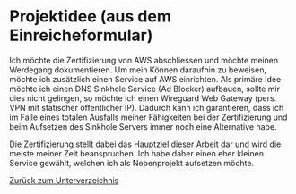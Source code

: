 # Projektidee (aus dem Einreicheformular)
Ich möchte die Zertifizierung von AWS abschliessen und möchte meinen Werdegang dokumentieren. Um mein Können daraufhin zu beweisen, möchte ich zusätzlich einen Service auf AWS einrichten. Als primäre Idee möchte ich einen DNS Sinkhole Service (Ad Blocker) aufbauen, sollte mir dies nicht gelingen, so möchte ich einen Wireguard Web Gateway (pers. VPN mit statischer öffentlicher IP). Dadurch kann ich garantieren, dass ich im Falle eines totalen Ausfalls meiner Fähigkeiten bei der Zertifizierung und beim Aufsetzen des Sinkhole Servers immer noch eine Alternative habe. 

Die Zertifizierung stellt dabei das Hauptziel dieser Arbeit dar und wird die meiste meiner Zeit beanspruchen. Ich habe daher einen eher kleinen Service gewählt, welchen ich als Nebenprojekt aufsetzen möchte. 

[Zurück zum Unterverzeichnis](./README.md)